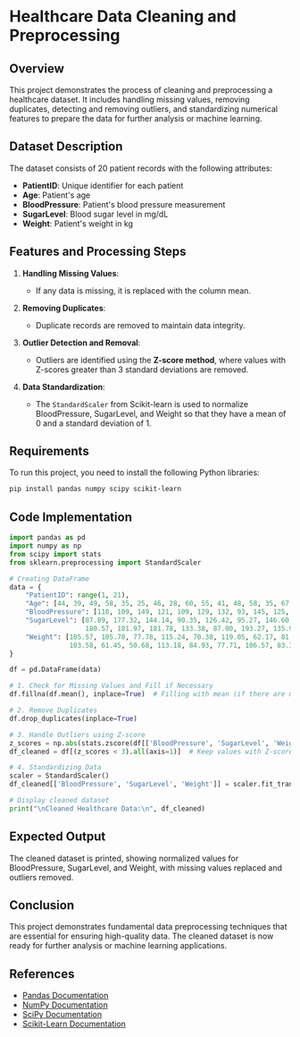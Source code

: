 # Healthcare Data Cleaning and Preprocessing

## Overview
This project demonstrates the process of cleaning and preprocessing a healthcare dataset. It includes handling missing values, removing duplicates, detecting and removing outliers, and standardizing numerical features to prepare the data for further analysis or machine learning.

## Dataset Description
The dataset consists of 20 patient records with the following attributes:
- **PatientID**: Unique identifier for each patient
- **Age**: Patient's age
- **BloodPressure**: Patient's blood pressure measurement
- **SugarLevel**: Blood sugar level in mg/dL
- **Weight**: Patient's weight in kg

## Features and Processing Steps
1. **Handling Missing Values**:
   - If any data is missing, it is replaced with the column mean.

2. **Removing Duplicates**:
   - Duplicate records are removed to maintain data integrity.

3. **Outlier Detection and Removal**:
   - Outliers are identified using the **Z-score method**, where values with Z-scores greater than 3 standard deviations are removed.

4. **Data Standardization**:
   - The `StandardScaler` from Scikit-learn is used to normalize BloodPressure, SugarLevel, and Weight so that they have a mean of 0 and a standard deviation of 1.

## Requirements
To run this project, you need to install the following Python libraries:
```sh
pip install pandas numpy scipy scikit-learn
```

## Code Implementation
```python
import pandas as pd
import numpy as np
from scipy import stats
from sklearn.preprocessing import StandardScaler

# Creating DataFrame
data = {
    "PatientID": range(1, 21),
    "Age": [44, 39, 49, 58, 35, 25, 46, 28, 60, 55, 41, 48, 58, 35, 67, 70, 43, 74, 19, 56],
    "BloodPressure": [118, 109, 149, 121, 109, 129, 132, 93, 145, 125, 143, 141, 93, 145, 176, 109, 148, 122, 147, 119],
    "SugarLevel": [87.89, 177.32, 144.14, 90.35, 126.42, 95.27, 146.60, 109.75, 103.19, 197.72,
                   180.57, 181.97, 181.78, 133.38, 87.00, 193.27, 135.93, 129.41, 125.48, 160.71],
    "Weight": [105.57, 105.70, 77.78, 115.24, 70.38, 119.05, 62.17, 81.79, 94.63, 118.59,
               103.58, 61.45, 50.68, 113.18, 84.93, 77.71, 106.57, 83.30, 74.08, 111.86]
}

df = pd.DataFrame(data)

# 1. Check for Missing Values and Fill if Necessary
df.fillna(df.mean(), inplace=True)  # Filling with mean (if there are missing values)

# 2. Remove Duplicates
df.drop_duplicates(inplace=True)

# 3. Handle Outliers using Z-score
z_scores = np.abs(stats.zscore(df[['BloodPressure', 'SugarLevel', 'Weight']]))  # Compute Z-score
df_cleaned = df[(z_scores < 3).all(axis=1)]  # Keep values with Z-score < 3 (removes extreme outliers)

# 4. Standardizing Data
scaler = StandardScaler()
df_cleaned[['BloodPressure', 'SugarLevel', 'Weight']] = scaler.fit_transform(df_cleaned[['BloodPressure', 'SugarLevel', 'Weight']])

# Display cleaned dataset
print("\nCleaned Healthcare Data:\n", df_cleaned)
```

## Expected Output
The cleaned dataset is printed, showing normalized values for BloodPressure, SugarLevel, and Weight, with missing values replaced and outliers removed.

## Conclusion
This project demonstrates fundamental data preprocessing techniques that are essential for ensuring high-quality data. The cleaned dataset is now ready for further analysis or machine learning applications.

## References
- [Pandas Documentation](https://pandas.pydata.org/docs/)
- [NumPy Documentation](https://numpy.org/doc/)
- [SciPy Documentation](https://docs.scipy.org/doc/scipy/)
- [Scikit-Learn Documentation](https://scikit-learn.org/stable/)

